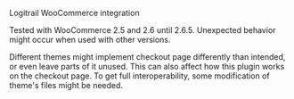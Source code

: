Logitrail WooCommerce integration

Tested with WooCommerce 2.5 and 2.6 until 2.6.5. Unexpected behavior might
occur when used with other versions.

Different themes might implement checkout page differently than intended, or
even leave parts of it unused. This can also affect how this plugin works on
the checkout page. To get full interoperability, some modification of theme's
files might be needed.

